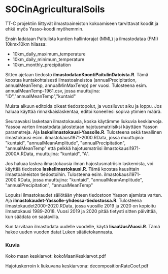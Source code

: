 # SOCinAgriculturalSoils
TT-C projektiin liittyvät ilmastoaineiston kokoamiseen tarvittavat koodit ja ehkä myös Yasso-koodi myöhemmin.


Ensin ladataan Paitulista kuntien hallintorajat (MML) ja ilmastodataa (FMI) 10kmx10km hilassa: 
 - 10km_daily_maximum_temperature
 - 10km_daily_minimum_temperature
 - 10km_monthly_precipitation

Sitten ajetaan tiedosto **ilmastodatanKoontiPaitulinDatoista.R**. Tämä koostaa kuntakohtaisesti ilmastoaineistoa (annualPrecipitation, annualMeanTemp, annualMinMaxTemp) per vuosi. Tulosteena esim. annualMeanTemp-1961.csv, jossa muuttujina: "ID","annualMeanTemp","kuntaid"

Muista alkuun editoida oikeat tiedostopolut, ja vuosiluvut alku ja loppu. Jos haluaa käyttää rinnakkaislaskentaa, editoi koneellesi sopiva ytimien määrä. 

Seuraavaksi lasketaan ilmastokausia, koska käytämme liukuvia keskiarvoja. Yassoa varten ilmastodata jalostetaan hajotusmatriisiksi käyttäen Yasson parametreja. Aja **laskeIlmastokausi-Yassolle.R**. Tulosteena sekä tavallinen ilmastokausi esim. ilmastokausi1971-2000.RData, jossa muuttujina: "kuntaid",  "annualMeanAmplitude", "annualPrecipitation", "annualMeanTemp" että pelkkä hajotusmatriisi ilmastokausi1971-2000A.RData, muuttujina: "kuntaid", "A".

Jos haluaa laskea ilmastokausia ilman hajostusmatriisin laskemista, voi käyttää tiedostoa **laskeIlmastokausi.R**. Tämä koostaa kausittain ilmastoaineiston tiedostoihin. Tulosteena esim. ilmastokausi1971-2000.RData, jossa muuttujina: "kuntaid",  "annualMeanAmplitude", "annualPrecipitation", "annualMeanTemp"   

Lopuksi ilmastokaudet säilötään yhteen tiedostoon Yasson ajamista varten. Aja **ilmastokaudet-Yassolle-yhdessa-tiedostossa.R**. Tulosteena 
ilmastokaudet2000-2020.RData, jossa vuosille 2019 ja 2020 on kopioitu ilmastokausi 1989-2018. Vuosi 2019 ja 2020 pitää tietysti sitten päivittää, kun 
säädata on saatavilla.

Kun tarvitaan ilmastodata uudelle vuodelle, käytä **lisaaUusiVuosi.R**. Tämä hakee uuden vuoden datat Luken säätietokannasta.

### Kuvia

Koko maan keskiarvot: kokoMaanKeskiarvot.pdf

Hajotuskerroin k liukuvana keskiarvona: decompositionRateCoef.pdf
